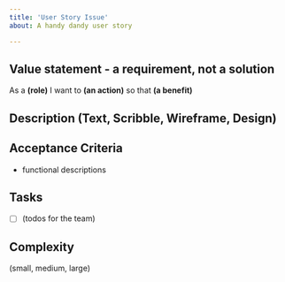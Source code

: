 ```yaml
---
title: 'User Story Issue'
about: A handy dandy user story

---
```


## Value statement - a requirement, not a solution
As a **(role)**
I want to **(an action)**
so that **(a benefit)**

## Description (Text, Scribble, Wireframe, Design)

## Acceptance Criteria
- functional descriptions

## Tasks
- [ ] (todos for the team)

## Complexity
(small, medium, large)
